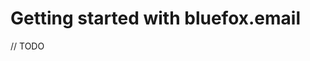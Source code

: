 # Getting started with bluefox.email

// TODO

<!--
- prerequisites
  - AWS
  - SES - at least sandbox
- register
- create a project
-->
